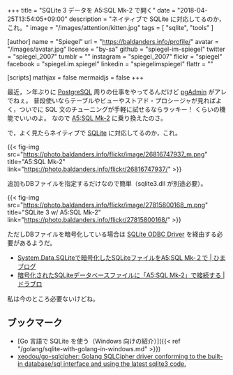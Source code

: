 +++
title = "SQLite 3 データを A5:SQL Mk-2 で開く"
date = "2018-04-25T13:54:05+09:00"
description = "ネイティブで SQLite に対応してるのか，これ。"
image = "/images/attention/kitten.jpg"
tags = [ "sqlite", "tools" ]

[author]
  name      = "Spiegel"
  url       = "https://baldanders.info/profile/"
  avatar    = "/images/avatar.jpg"
  license   = "by-sa"
  github    = "spiegel-im-spiegel"
  twitter   = "spiegel_2007"
  tumblr    = ""
  instagram = "spiegel_2007"
  flickr    = "spiegel"
  facebook  = "spiegel.im.spiegel"
  linkedin  = "spiegelimspiegel"
  flattr    = ""

[scripts]
  mathjax = false
  mermaidjs = false
+++

最近，ン年ぶりに [PostgreSQL] 周りの仕事をやってるんだけど [pgAdmin] がアレでねぇ。
普段使いならテーブルやビューやストアド・プロシージャが見ればよく，ついでに SQL 文のチューニングが手軽に試せるならラッキー！ くらいの機能でいいのよ。
なので [A5:SQL Mk-2] に乗り換えたのさ。

で，よく見たらネイティブで [SQLite] に対応してるのか，これ。

{{< fig-img src="https://photo.baldanders.info/flickr/image/26816747937_m.png" title="A5:SQL Mk-2" link="https://photo.baldanders.info/flickr/26816747937/" >}}

追加もDBファイルを指定するだけなので簡単（sqlite3.dll が別途必要）。

{{< fig-img src="https://photo.baldanders.info/flickr/image/27815800168_m.png" title="SQLite 3 w/ A5:SQL Mk-2" link="https://photo.baldanders.info/flickr/27815800168/" >}}

ただしDBファイルを暗号化している場合は [SQLite ODBC Driver](http://www.ch-werner.de/sqliteodbc/) を経由する必要があるようだ。

- [System.Data.SQLiteで暗号化したSQLiteファイルをA5:SQL Mk-２で | ひまブログ](https://ameblo.jp/hirokun-marichan/entry-12168092949.html)
- [暗号化されたSQLiteデータベースファイルに「A5:SQL Mk-2」で接続する | ドラブロ](https://www.doraxdora.com/blog/2017/10/27/post-2888/)

私は今のところ必要ないけどね。

## ブックマーク

- [Go 言語で SQLite を使う（Windows 向けの紹介）]({{< ref "/golang/sqlite-with-golang-in-windows.md" >}})
- [xeodou/go-sqlcipher: Golang SQLCipher driver conforming to the built-in database/sql interface and using the latest sqlite3 code.](https://github.com/xeodou/go-sqlcipher)

[SQLite]: https://www.sqlite.org/
[PostgreSQL]: https://www.postgresql.org/ "PostgreSQL: The world's most advanced open source database"
[pgAdmin]: https://www.pgadmin.org/ "pgAdmin - PostgreSQL Tools"
[A5:SQL Mk-2]: https://a5m2.mmatsubara.com/ "A5:SQL Mk-2 - フリーの汎用SQL開発ツール/ER図ツール .. 松原正和"
